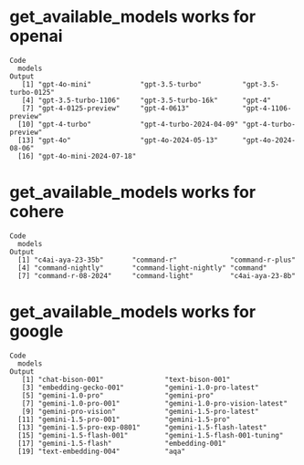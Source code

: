 # get_available_models works for openai

    Code
      models
    Output
       [1] "gpt-4o-mini"            "gpt-3.5-turbo"          "gpt-3.5-turbo-0125"    
       [4] "gpt-3.5-turbo-1106"     "gpt-3.5-turbo-16k"      "gpt-4"                 
       [7] "gpt-4-0125-preview"     "gpt-4-0613"             "gpt-4-1106-preview"    
      [10] "gpt-4-turbo"            "gpt-4-turbo-2024-04-09" "gpt-4-turbo-preview"   
      [13] "gpt-4o"                 "gpt-4o-2024-05-13"      "gpt-4o-2024-08-06"     
      [16] "gpt-4o-mini-2024-07-18"

# get_available_models works for cohere

    Code
      models
    Output
      [1] "c4ai-aya-23-35b"       "command-r"             "command-r-plus"       
      [4] "command-nightly"       "command-light-nightly" "command"              
      [7] "command-r-08-2024"     "command-light"         "c4ai-aya-23-8b"       

# get_available_models works for google

    Code
      models
    Output
       [1] "chat-bison-001"               "text-bison-001"              
       [3] "embedding-gecko-001"          "gemini-1.0-pro-latest"       
       [5] "gemini-1.0-pro"               "gemini-pro"                  
       [7] "gemini-1.0-pro-001"           "gemini-1.0-pro-vision-latest"
       [9] "gemini-pro-vision"            "gemini-1.5-pro-latest"       
      [11] "gemini-1.5-pro-001"           "gemini-1.5-pro"              
      [13] "gemini-1.5-pro-exp-0801"      "gemini-1.5-flash-latest"     
      [15] "gemini-1.5-flash-001"         "gemini-1.5-flash-001-tuning" 
      [17] "gemini-1.5-flash"             "embedding-001"               
      [19] "text-embedding-004"           "aqa"                         

